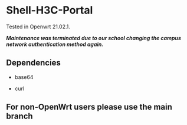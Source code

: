 # Shell-H3C-Portal

Tested in Openwrt 21.02.1.

___Maintenance was terminated due to our school changing the campus network authentication method again.___

## Dependencies

+ base64

+ curl

## For non-OpenWrt users please use the main branch

